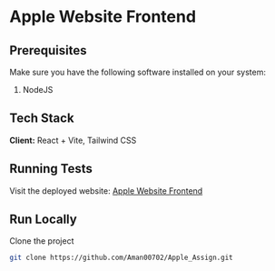 # Apple Website Frontend

## Prerequisites
Make sure you have the following software installed on your system:
1. NodeJS

## Tech Stack

**Client:** React + Vite, Tailwind CSS

## Running Tests
Visit the deployed website: [Apple Website Frontend](https://apple-website-frontend.vercel.app/)

## Run Locally

Clone the project

```bash
git clone https://github.com/Aman00702/Apple_Assign.git




